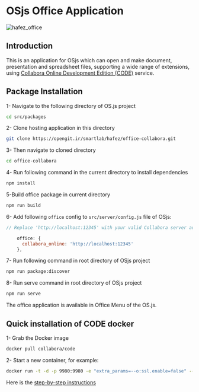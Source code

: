 # OSjs Office Application 
![hafez_office](https://user-images.githubusercontent.com/70196035/124575730-e418f680-de60-11eb-9cef-77ee5e274a03.png)

## Introduction
This is an application for OSjs which can open and make document, presentation and spreadsheet files, supporting a wide range of extensions, using [Collabora Online Development Edition (CODE)](https://www.collaboraoffice.com/code/) service. <br/>

## Package Installation
1- Navigate to the following directory of OS.js project 
```bash
cd src/packages
```
2- Clone hosting application in this directory 
```bash 
git clone https://opengit.ir/smartlab/hafez/office-collabora.git
```
3- Then navigate to cloned directory 
```bash
cd office-collabora
```
4- Run following command in the current directory to install dependencies 
```bash
npm install
```
5-Build office package in current directory
```bash
npm run build
```
6- Add  following `office` config to `src/server/config.js` file of OSjs:
```js
// Replace 'http://localhost:12345' with your valid Collabora server address 

    office: {
      collabora_online: 'http://localhost:12345'
    },
```
7- Run following command in root directory of OSjs project
```bash
npm run package:discover
```
8- Run serve command in root directory of OSjs project 
```bash
npm run serve
```

The office application is available in Office Menu of the OS.js.


## Quick installation of CODE docker 
1- Grab the Docker image 
```bash
docker pull collabora/code
```
2- Start a new container, for example:
```bash 
docker run -t -d -p 9980:9980 -e "extra_params=--o:ssl.enable=false" --privileged  --volume "/usr/share/fonts/truetype/:/opt/collaboraoffice6.4/share/fonts/truetype/local/:ro" -e "username=admin" -e "password=admin" --name collabora --cap-add MKNOD collabora/code
```

Here is the [step-by-step instructions](https://sdk.collaboraonline.com/docs/installation/CODE_Docker_image.html)